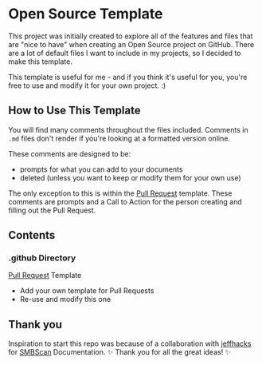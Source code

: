 # Open Source Template

This project was initially created to explore all of the features and files that are "nice to have" when creating an Open Source project on GitHub. There are a lot of default files I want to include in my projects, so I decided to make this template.

This template is useful for me - and if you think it's useful for you, you're free to use and modify it for your own project. :)

## How to Use This Template

You will find many comments throughout the files included. Comments in `.md` files don't render if you're looking at a formatted version online.

These comments are designed to be:
- prompts for what you can add to your documents
- deleted (unless you want to keep or modify them for your own use)

The only exception to this is within the [Pull Request](.github/pull_request_template.md) template. These comments are prompts and a Call to Action for the person creating and filling out the Pull Request.

## Contents
### .github Directory

[Pull Request](.github/pull_request_template.md) Template
- Add your own template for Pull Requests
- Re-use and modify this one


## Thank you

Inspiration to start this repo was because of a collaboration with [jeffhacks](https://github.com/jeffhacks) for [SMBScan](https://github.com/jeffhacks/smbscan/) Documentation. ✨ Thank you for all the great ideas! ✨ 
